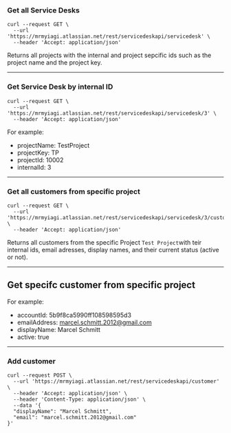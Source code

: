 
### Get all Service Desks

```
curl --request GET \
  --url 'https://mrmyiagi.atlassian.net/rest/servicedeskapi/servicedesk' \
  --header 'Accept: application/json'
```

Returns all projects with the internal and project sepcific ids such as the project name and the project key. 

---

### Get Service Desk by internal ID

```
curl --request GET \
  --url 'https://mrmyiagi.atlassian.net/rest/servicedeskapi/servicedesk/3' \
  --header 'Accept: application/json'
```

For example: 
 - projectName: TestProject
 - projectKey: TP
 - projectId: 10002
 - internalId: 3

---

### Get all customers from specific project

```
curl --request GET \
  --url 'https://mrmyiagi.atlassian.net/rest/servicedeskapi/servicedesk/3/customer' \
  --header 'Accept: application/json'
```

Returns all customers from the specific Project `Test Project`with teir internal ids, email adresses, display names, and their current status (active or not).

---

## Get specifc customer from specific project


For example: 
- accountId: 5b9f8ca5990ff108598595d3
- emailAddress: marcel.schmitt.2012@gmail.com
- displayName: Marcel Schmitt
- active: true


---

### Add customer

```
curl --request POST \
  --url 'https://mrmyiagi.atlassian.net/rest/servicedeskapi/customer' \
  --header 'Accept: application/json' \
  --header 'Content-Type: application/json' \
  --data '{
  "displayName": "Marcel Schmitt",
  "email": "marcel.schmitt.2012@gmail.com"
}'
```
